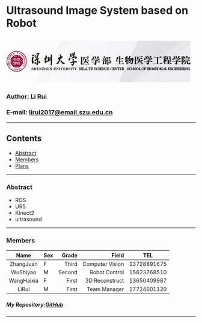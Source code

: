  Ultrasound Image System based on Robot
 ==============================================  
 [![](/pic/BME.jpg "深圳大学生物医学工程学院")](http://bme.szu.edu.cn/)
 ----------------------------------------------  
 ### Author: Li Rui  
 ### E-mail: lirui2017@email.szu.edu.cn  
 ****  
 ## Contents  
 * [Abstract](#Abstract)  
 * [Members](#Menbers)  
 * [Plans](#Plans) 
 ****  
 
 ### Abstract  
  *  ROS
  *  UR5
  *  Kinect2
  *  ultrasound
  
  --------------------------------------------
  ### Members
   |Name|Sex|Grade|Field|TEL|
   :----:|:----|-----:|------:|:------:|
   |ZhangJuan|F|Third|Computer Vision|13728891675|
   |WuShiyao|M|Second|Robot Control|15623768510|
   |WangHaixia|F|First|3D Reconstruct|13650409987|
   |LiRui|M|First|Team Manager|17724601120|
 
 
 
 
 
 
 
 #####  My Repository:[GitHub](https://github.com/robotic-ultrasound-image-system "our ogrnazition!")
 ----------------------------------------------------------------------------------------
